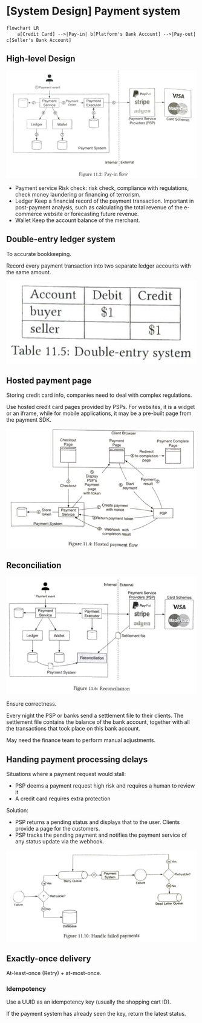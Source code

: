 # [System Design] Payment system

```mermaid
flowchart LR
    a[Credit Card] -->|Pay-in| b[Platform's Bank Account] -->|Pay-out| c[Seller's Bank Account]
```

## High-level Design

![Untitled](%5BSystem%20Design%5D%20Payment%20system%209dfb0d747f8d4de083885d967219489a/Untitled.png)

- Payment service
Risk check: risk check, compliance with regulations, check money laundering or financing of terrorism.
- Ledger
Keep a financial record of the payment transaction. Important in post-payment analysis, such as calculating the total revenue of the e-commerce website or forecasting future revenue.
- Wallet
Keep the account balance of the merchant.

## Double-entry ledger system

To accurate bookkeeping.

Record every payment transaction into two separate ledger accounts with the same amount.

![Untitled](%5BSystem%20Design%5D%20Payment%20system%209dfb0d747f8d4de083885d967219489a/Untitled%201.png)

## Hosted payment page

Storing credit card info, companies need to deal with complex regulations.

Use hosted credit card pages provided by PSPs. For websites, it is a widget or an iframe, while for mobile applications, it may be a pre-built page from the payment SDK.

![Untitled](%5BSystem%20Design%5D%20Payment%20system%209dfb0d747f8d4de083885d967219489a/Untitled%202.png)

## Reconciliation

![Untitled](%5BSystem%20Design%5D%20Payment%20system%209dfb0d747f8d4de083885d967219489a/Untitled%203.png)

Ensure correctness.

Every night the PSP or banks send a settlement file to their clients. The settlement file contains the balance of the bank account, together with all the transactions that took place on this bank account.

May need the finance team to perform manual adjustments.

## Handing payment processing delays

Situations where a payment request would stall:

- PSP deems a payment request high risk and requires a human to review it
- A credit card requires extra protection

Solution:

- PSP returns a pending status and displays that to the user. Clients provide a page for the customers.
- PSP tracks the pending payment and notifies the payment service of any status update via the webhook.

![Untitled](%5BSystem%20Design%5D%20Payment%20system%209dfb0d747f8d4de083885d967219489a/Untitled%204.png)

## Exactly-once delivery

At-least-once (Retry) + at-most-once.

### Idempotency

Use a UUID as an idempotency key (usually the shopping cart ID). 

If the payment system has already seen the key, return the latest status.